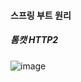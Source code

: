 #### 스프링 부트 원리
##### 톰캣 HTTP2

![image](https://user-images.githubusercontent.com/40969203/108706118-7cb57680-7551-11eb-8fec-92659250f9b8.png)
